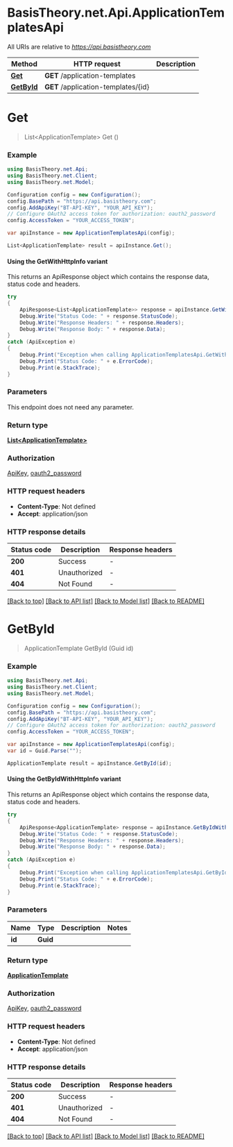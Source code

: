 # BasisTheory.net.Api.ApplicationTemplatesApi

All URIs are relative to *https://api.basistheory.com*

| Method | HTTP request | Description |
|--------|--------------|-------------|
| [**Get**](ApplicationTemplatesApi.md#get) | **GET** /application-templates |  |
| [**GetById**](ApplicationTemplatesApi.md#getbyid) | **GET** /application-templates/{id} |  |

<a name="get"></a>
# **Get**
> List&lt;ApplicationTemplate&gt; Get ()



### Example
```csharp
using BasisTheory.net.Api;
using BasisTheory.net.Client;
using BasisTheory.net.Model;

Configuration config = new Configuration();
config.BasePath = "https://api.basistheory.com";
config.AddApiKey("BT-API-KEY", "YOUR_API_KEY");
// Configure OAuth2 access token for authorization: oauth2_password
config.AccessToken = "YOUR_ACCESS_TOKEN";

var apiInstance = new ApplicationTemplatesApi(config);

List<ApplicationTemplate> result = apiInstance.Get();
```

#### Using the GetWithHttpInfo variant
This returns an ApiResponse object which contains the response data, status code and headers.

```csharp
try
{
    ApiResponse<List<ApplicationTemplate>> response = apiInstance.GetWithHttpInfo();
    Debug.Write("Status Code: " + response.StatusCode);
    Debug.Write("Response Headers: " + response.Headers);
    Debug.Write("Response Body: " + response.Data);
}
catch (ApiException e)
{
    Debug.Print("Exception when calling ApplicationTemplatesApi.GetWithHttpInfo: " + e.Message);
    Debug.Print("Status Code: " + e.ErrorCode);
    Debug.Print(e.StackTrace);
}
```

### Parameters
This endpoint does not need any parameter.
### Return type

[**List&lt;ApplicationTemplate&gt;**](ApplicationTemplate.md)

### Authorization

[ApiKey](../README.md#ApiKey), [oauth2_password](../README.md#oauth2_password)

### HTTP request headers

 - **Content-Type**: Not defined
 - **Accept**: application/json


### HTTP response details
| Status code | Description | Response headers |
|-------------|-------------|------------------|
| **200** | Success |  -  |
| **401** | Unauthorized |  -  |
| **404** | Not Found |  -  |

[[Back to top]](#) [[Back to API list]](../README.md#documentation-for-api-endpoints) [[Back to Model list]](../README.md#documentation-for-models) [[Back to README]](../README.md)

<a name="getbyid"></a>
# **GetById**
> ApplicationTemplate GetById (Guid id)



### Example
```csharp
using BasisTheory.net.Api;
using BasisTheory.net.Client;
using BasisTheory.net.Model;

Configuration config = new Configuration();
config.BasePath = "https://api.basistheory.com";
config.AddApiKey("BT-API-KEY", "YOUR_API_KEY");
// Configure OAuth2 access token for authorization: oauth2_password
config.AccessToken = "YOUR_ACCESS_TOKEN";

var apiInstance = new ApplicationTemplatesApi(config);
var id = Guid.Parse("");

ApplicationTemplate result = apiInstance.GetById(id);
```

#### Using the GetByIdWithHttpInfo variant
This returns an ApiResponse object which contains the response data, status code and headers.

```csharp
try
{
    ApiResponse<ApplicationTemplate> response = apiInstance.GetByIdWithHttpInfo(id);
    Debug.Write("Status Code: " + response.StatusCode);
    Debug.Write("Response Headers: " + response.Headers);
    Debug.Write("Response Body: " + response.Data);
}
catch (ApiException e)
{
    Debug.Print("Exception when calling ApplicationTemplatesApi.GetByIdWithHttpInfo: " + e.Message);
    Debug.Print("Status Code: " + e.ErrorCode);
    Debug.Print(e.StackTrace);
}
```

### Parameters

| Name | Type | Description | Notes |
|------|------|-------------|-------|
| **id** | **Guid** |  |  |

### Return type

[**ApplicationTemplate**](ApplicationTemplate.md)

### Authorization

[ApiKey](../README.md#ApiKey), [oauth2_password](../README.md#oauth2_password)

### HTTP request headers

 - **Content-Type**: Not defined
 - **Accept**: application/json


### HTTP response details
| Status code | Description | Response headers |
|-------------|-------------|------------------|
| **200** | Success |  -  |
| **401** | Unauthorized |  -  |
| **404** | Not Found |  -  |

[[Back to top]](#) [[Back to API list]](../README.md#documentation-for-api-endpoints) [[Back to Model list]](../README.md#documentation-for-models) [[Back to README]](../README.md)

